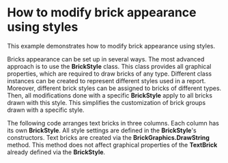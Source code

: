 # How to modify brick appearance using styles


<p>This example demonstrates how to modify brick appearance using styles.</p><p>Bricks appearance can be set up in several ways. The most advanced approach is to use the <strong>BrickStyle</strong> class. This class provides all graphical properties, which are required to draw bricks of any type. Different class instances can be created to represent different styles used in a report. Moreover, different brick styles can be assigned to bricks of different types. Then, all modifications done with a specific <strong>BrickStyle</strong> apply to all bricks drawn with this style. This simplifies the customization of brick groups drawn with a specific style.</p><p>The following code arranges text bricks in three columns. Each column has its own <strong>BrickStyle</strong>. All style settings are defined in the <strong>BrickStyle</strong>'s constructors. Text bricks are created via the <strong>BrickGraphics.DrawString</strong> method. This method does not affect graphical properties of the <strong>TextBrick</strong> already defined via the <strong>BrickStyle</strong>.</p>

<br/>



